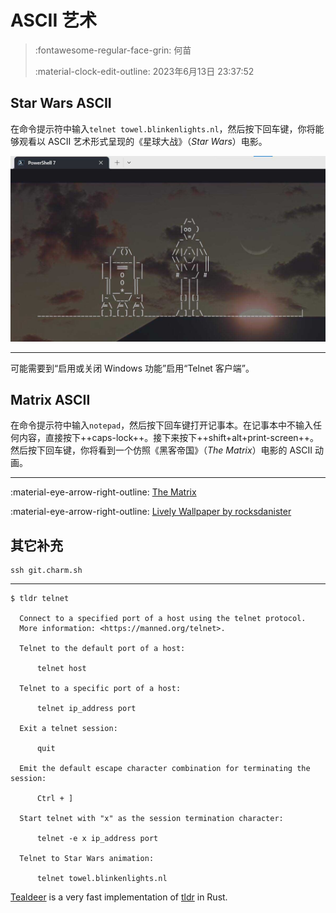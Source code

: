# ASCII 艺术

> :fontawesome-regular-face-grin: 何苗
>
> :material-clock-edit-outline: 2023年6月13日 23:37:52

## Star Wars ASCII

在命令提示符中输入`telnet towel.blinkenlights.nl`，然后按下回车键，你将能够观看以 ASCII 艺术形式呈现的《星球大战》（*Star Wars*）电影。

![](assets/star-wars-ascii.jpg)

---

可能需要到“启用或关闭 Windows 功能”启用“Telnet 客户端”。

## Matrix ASCII

在命令提示符中输入`notepad`，然后按下回车键打开记事本。在记事本中不输入任何内容，直接按下++caps-lock++。接下来按下++shift+alt+print-screen++。然后按下回车键，你将看到一个仿照《黑客帝国》（*The Matrix*）电影的 ASCII 动画。

---

:material-eye-arrow-right-outline: [The Matrix](https://parambirs.github.io/matrix/)

:material-eye-arrow-right-outline: [Lively Wallpaper by rocksdanister](https://www.rocksdanister.com/lively/)

## 其它补充

```shell
ssh git.charm.sh
```

---

```shell
$ tldr telnet

  Connect to a specified port of a host using the telnet protocol.
  More information: <https://manned.org/telnet>.

  Telnet to the default port of a host:

      telnet host

  Telnet to a specific port of a host:

      telnet ip_address port

  Exit a telnet session:

      quit

  Emit the default escape character combination for terminating the session:

      Ctrl + ]

  Start telnet with "x" as the session termination character:

      telnet -e x ip_address port

  Telnet to Star Wars animation:

      telnet towel.blinkenlights.nl
```

[Tealdeer](https://dbrgn.github.io/tealdeer/) is a very fast implementation of [tldr](https://github.com/tldr-pages/tldr) in Rust.
